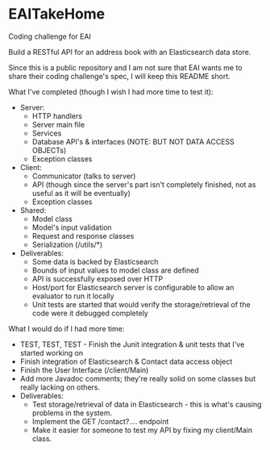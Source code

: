 # EAITakeHome
Coding challenge for EAI

Build a RESTful API for an address book with an Elasticsearch data store.

Since this is a public repository and I am not sure that EAI wants me to share their coding challenge's spec, I will keep this README short.


What I've completed (though I wish I had more time to test it):
   * Server: 
      * HTTP handlers
      * Server main file
      * Services 
      * Database API's & interfaces (NOTE: BUT NOT DATA ACCESS OBJECTs)
      * Exception classes
   * Client: 
      * Communicator (talks to server)
      * API (though since the server's part isn't completely finished, not as useful as it will be eventually)
      * Exception classes
   * Shared: 
      * Model class
      * Model's input validation
      * Request and response classes
      * Serialization (/utils/*)
   * Deliverables:
      * Some data is backed by Elasticsearch
      * Bounds of input values to model class are defined
      * API is successfully exposed over HTTP
      * Host/port for Elasticsearch server is configurable to allow an evaluator to run it locally
      * Unit tests are started that would verify the storage/retrieval of the code were it debugged completely
      
      
What I would do if I had more time:
   * TEST, TEST, TEST - Finish the Junit integration & unit tests that I've started working on
   * Finish integration of Elasticsearch & Contact data access object
   * Finish the User Interface (/client/Main) 
   * Add more Javadoc comments; they're really solid on some classes but really lacking on others.
   * Deliverables:
      * Test storage/retrieval of data in Elasticsearch - this is what's causing problems in the system.
      * Implement the GET /contact?.... endpoint
      * Make it easier for someone to test my API by fixing my client/Main class.
   

   
